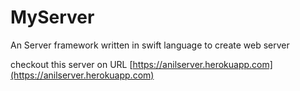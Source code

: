 # MyServer
An Server framework written in swift language to create web server

checkout this server on URL [https://anilserver.herokuapp.com](https://anilserver.herokuapp.com)
